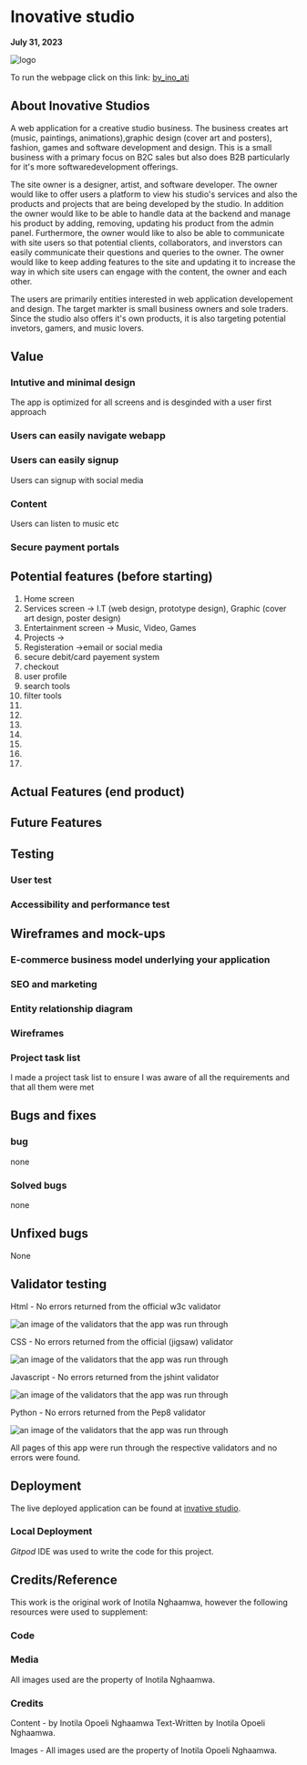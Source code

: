 # Inovative studio

**July 31, 2023**

![logo]()

To run the webpage click on this link: [by_ino_ati](https://byinoati.herokuapp.com/)

## About Inovative Studios

A web application for a creative studio business. The business creates art (music, paintings, animations),graphic design (cover art and posters), fashion, games and software development and design. This is a small business with a primary focus on B2C sales but also does B2B particularly for it's more softwaredevelopment offerings.

The site owner is a designer, artist, and software developer. The owner would like to offer users a platform to view his studio's services and also the products and projects that are being developed by the studio. In addition the owner would like to be able to handle data at the backend and manage his product by adding, removing, updating his product from the admin panel. Furthermore, the owner would like to also be able to communicate with site users so that potential clients, collaborators, and inverstors can easily communicate their questions and queries to the owner. The owner would like to keep adding features to the site and updating it to increase the way in which site users can engage with the content, the owner and each other. 

The users are primarily entities interested in web application developement and design. The target markter is small business owners and sole traders. Since the studio also offers it's own products, it is also targeting potential invetors, gamers, and music lovers.

## Value
### Intutive and minimal design
The app is optimized for all screens and is desginded with a user first approach
### Users can easily navigate webapp

### Users can easily signup
Users can signup with social media

### Content
Users can listen to music etc

### Secure payment portals


## Potential features (before starting)

1. Home screen
2. Services screen -> I.T (web design, prototype design), Graphic (cover art design, poster design)
3. Entertainment screen -> Music, Video, Games
4. Projects -> 
5. Registeration ->email or social media
6. secure debit/card payement system
7. checkout
8. user profile
9. search tools
10. filter tools
11. 
12. 
13. 
14. 
15. 
16. 
17. 

## Actual Features (end product)

## Future Features

## Testing
 
### User test

### Accessibility and performance test

## Wireframes and mock-ups

### E-commerce business model underlying your application

### SEO and marketing

### Entity relationship diagram

### Wireframes

### Project task list 
I made a project task list to ensure I was aware of all the requirements and that all them were met 
## Bugs and fixes

### bug 
none

### Solved bugs

none

## Unfixed bugs

None

## Validator testing

Html - No errors returned from the official w3c validator

![an image of the validators that the app was run through]()

CSS - No errors returned from the official (jigsaw) validator

![an image of the validators that the app was run through]()

Javascript - No errors returned from the jshint validator

![an image of the validators that the app was run through]()

Python - No errors returned from the Pep8 validator

![an image of the validators that the app was run through]()

All pages of this app were run through  the respective validators and no errors were found.

## Deployment

The live deployed application can be found at [invative studio](https://inotila.github.io/inovative-studios/).

### Local Deployment

*Gitpod* IDE was used to write the code for this project.

## Credits/Reference 
This work is the original work of Inotila Nghaamwa, however the following resources were used to supplement:

### Code

### Media
All images used are the property of Inotila Nghaamwa.

### Credits 

Content - by Inotila Opoeli Nghaamwa
Text-Written by Inotila Opoeli Nghaamwa.

Images - All images used are the property of Inotila Opoeli Nghaamwa.
